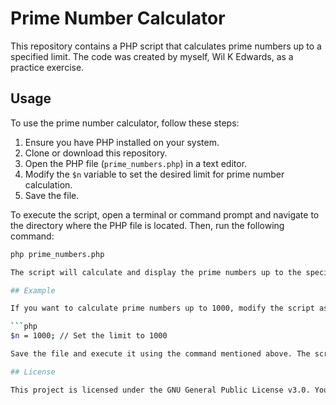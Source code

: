 # Prime Number Calculator

This repository contains a PHP script that calculates prime numbers up to a specified limit. The code was created by myself, Wil K Edwards, as a practice exercise.

## Usage

To use the prime number calculator, follow these steps:

1. Ensure you have PHP installed on your system.
2. Clone or download this repository.
3. Open the PHP file (`prime_numbers.php`) in a text editor.
4. Modify the `$n` variable to set the desired limit for prime number calculation.
5. Save the file.

To execute the script, open a terminal or command prompt and navigate to the directory where the PHP file is located. Then, run the following command:

```bash
php prime_numbers.php

The script will calculate and display the prime numbers up to the specified limit.

## Example

If you want to calculate prime numbers up to 1000, modify the script as follows:

```php
$n = 1000; // Set the limit to 1000

Save the file and execute it using the command mentioned above. The script will output the prime numbers up to 1000.

## License

This project is licensed under the GNU General Public License v3.0. You can find the full license text in the [LICENSE](../LICENSE.md) file.
